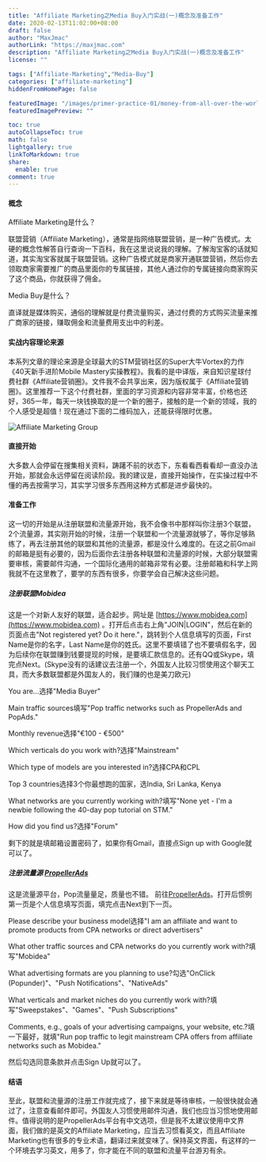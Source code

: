 ```yaml
---
title: "Affiliate Marketing之Media Buy入门实战(一)概念及准备工作"
date: 2020-02-13T11:02:00+08:00
draft: false
author: "MaxJmac"
authorLink: "https://maxjmac.com"
description: "Affiliate Marketing之Media Buy入门实战(一)概念及准备工作"
license: ""

tags: ["Affiliate-Marketing","Media-Buy"]
categories: ["affiliate-marketing"]
hiddenFromHomePage: false

featuredImage: "/images/primer-practice-01/money-from-all-over-the-world.jpg"
featuredImagePreview: ""

toc: true
autoCollapseToc: true
math: false
lightgallery: true
linkToMarkdown: true
share:
  enable: true
comment: true
---
```


#### 概念

Affiliate Marketing是什么？

联盟营销（Affiliate Marketing），通常是指网络联盟营销，是一种广告模式。太硬的概念性解答自行查询一下百科，我在这里说说我的理解。了解淘宝客的话就知道，其实淘宝客就属于联盟营销。这种广告模式就是商家开通联盟营销，然后你去领取商家需要推广的商品里面你的专属链接，其他人通过你的专属链接向商家购买了这个商品，你就获得了佣金。

Media Buy是什么？

直译就是媒体购买，通俗的理解就是付费流量购买，通过付费的方式购买流量来推广商家的链接，赚取佣金和流量费用支出中的利差。

#### 实战内容理论来源

本系列文章的理论来源是全球最大的STM营销社区的Super大牛Vortex的力作《40天新手进阶Mobile Mastery实操教程》。我看的是中译版，来自知识星球付费社群《Affiliate营销圈》。文件我不会共享出来，因为版权属于《Affiliate营销圈》。这里推荐一下这个付费社群，里面的学习资源和内容非常丰富，价格也还好，365一年，每天一块钱换取的是一个新的圈子，接触的是一个新的领域，我的个人感受是超值！现在通过下面的二维码加入，还能获得限时优惠。

![Affiliate Marketing Group](/images/primer-practice-01/affiliate-marketing-group.jpg)

#### 直接开始

大多数人会停留在搜集相关资料，踌躇不前的状态下，东看看西看看却一直没办法开始，那就会永远停留在阅读阶段。我的建议是，直接开始操作，在实操过程中不懂的再去按需学习，其实学习很多东西用这种方式都是进步最快的。

#### 准备工作

这一切的开始是从注册联盟和流量源开始，我不会像书中那样叫你注册3个联盟，2个流量源，其实刚开始的时候，注册一个联盟和一个流量源就够了，等你足够熟练了，再去注册其他的联盟和其他的流量源，都是没什么难度的。在这之前Gmail的邮箱是挺有必要的，因为后面你去注册各种联盟和流量源的时候，大部分联盟需要审核，需要邮件沟通，一个国际化通用的邮箱非常有必要。注册邮箱和科学上网我就不在这里教了，要学的东西有很多，你要学会自己解决这些问题。

##### 注册联盟Mobidea

这是一个对新人友好的联盟，适合起步。网址是 [https://www.mobidea.com](https://www.mobidea.com) 。打开后点击右上角"JOIN\|LOGIN"，然后在新的页面点击"Not registered yet? Do it here."，跳转到个人信息填写的页面，First Name是你的名字，Last Name是你的姓氏。这里不要填错了也不要填假名字，因为后续你在联盟赚到钱要提现的时候，是要填汇款信息的。还有QQ或Skype，填完点Next。(Skype没有的话建议去注册一个，外国友人比较习惯使用这个聊天工具，而大多数联盟都是外国友人的，我们赚的也是美刀欧元)

You are...选择"Media Buyer"

Main traffic sources填写"Pop traffic networks such as PropellerAds and PopAds."

Monthly revenue选择"€100 - €500"

Which verticals do you work with?选择"Mainstream"

Which type of models are you interested in?选择CPA和CPL

Top 3 countries选择3个你最想跑的国家，选India, Sri Lanka, Kenya

What networks are you currently working with?填写"None yet - I'm a newbie following the 40-day pop tutorial on STM."

How did you find us?选择"Forum"

剩下的就是填邮箱设置密码了，如果你有Gmail，直接点Sign up with Google就可以了。

##### 注册流量源 [PropellerAds](https://partners.propellerads.com/#/app/auth/signUp?ref_id=e2e1476509ed)

这是流量源平台，Pop流量量足，质量也不错。 前往[PropellerAds](https://partners.propellerads.com/#/app/auth/signUp?ref_id=e2e1476509ed)。打开后惯例第一页是个人信息填写页面，填完点击Next到下一页。

Please describe your business model选择"I am an affiliate and want to promote products from CPA networks or direct advertisers"

What other traffic sources and CPA networks do you currently work with?填写"Mobidea"

What advertising formats are you planning to use?勾选"OnClick (Popunder)"、"Push Notifications"、"NativeAds"

What verticals and market niches do you currently work with?填写"Sweepstakes"、"Games"、"Push Subscriptions"

Comments, e.g., goals of your advertising campaigns, your website, etc.?填一下最好，就填"Run pop traffic to legit mainstream CPA offers from affiliate networks such as Mobidea."

然后勾选同意条款并点击Sign Up就可以了。

#### 结语

至此，联盟和流量源的注册工作就完成了，接下来就是等待审核，一般很快就会通过了，注意查看邮件即可。外国友人习惯使用邮件沟通，我们也应当习惯地使用邮件。值得说明的是PropellerAds平台有中文选项，但是我不太建议使用中文界面，我们做的是英文的Affiliate Marketing，应当去习惯看英文，而且Affiliate Marketing也有很多的专业术语，翻译过来就变味了。保持英文界面，有这样的一个环境去学习英文，用多了，你才能在不同的联盟和流量平台游刃有余。

